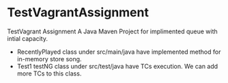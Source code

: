 # TestVagrantAssignment
TestVagrant Assignment
A Java Maven Project for implimented queue with intial capacity.
* RecentlyPlayed class under src/main/java have implemented method for in-memory store song.
* Test1 testNG class under src/test/java have TCs execution. We can add more TCs to this class.
